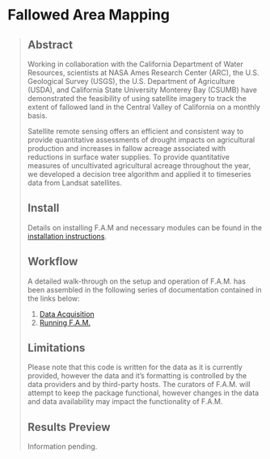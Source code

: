 # Fallowed Area Mapping
>
>
> ## Abstract
> Working in collaboration with the California Department of Water Resources, scientists at NASA Ames Research Center (ARC), the U.S. Geological Survey (USGS), the U.S. Department of Agriculture (USDA), and California State University Monterey Bay (CSUMB) have demonstrated the feasibility of using satellite imagery to track the extent of fallowed land in the Central Valley of California on a monthly basis.
>
> Satellite remote sensing offers an efficient and consistent way to provide quantitative assessments of drought impacts on agricultural production and increases in fallow acreage associated with reductions in surface water supplies. To provide quantitative measures of uncultivated agricultural acreage throughout the year, we developed a decision tree algorithm and applied it to timeseries data from Landsat satellites.
>
> ## Install
> Details on installing F.A.M and necessary modules can be found in the [installation instructions](docs/install.md).
>
> ## Workflow
> A detailed walk-through on the setup and operation of F.A.M. has been assembled in the following series of documentation contained in the links below:
> 1. [Data Acquisition](docs/data_acquisition.md)
> 2. [Running F.A.M.](docs/tutorial.md)
>
> ## Limitations
> Please note that this code is written for the data as it is currently provided, however the data and it’s formatting is controlled by the data providers and by third-party hosts. The curators of F.A.M. will attempt to keep the package functional, however changes in the data and data availability may impact the functionality of F.A.M.
>
> ## Results Preview
> Information pending.
